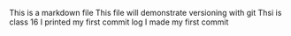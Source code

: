 This is a markdown file
This file will demonstrate versioning with git
Thsi is class 16
I printed my first commit log
I made my first commit
